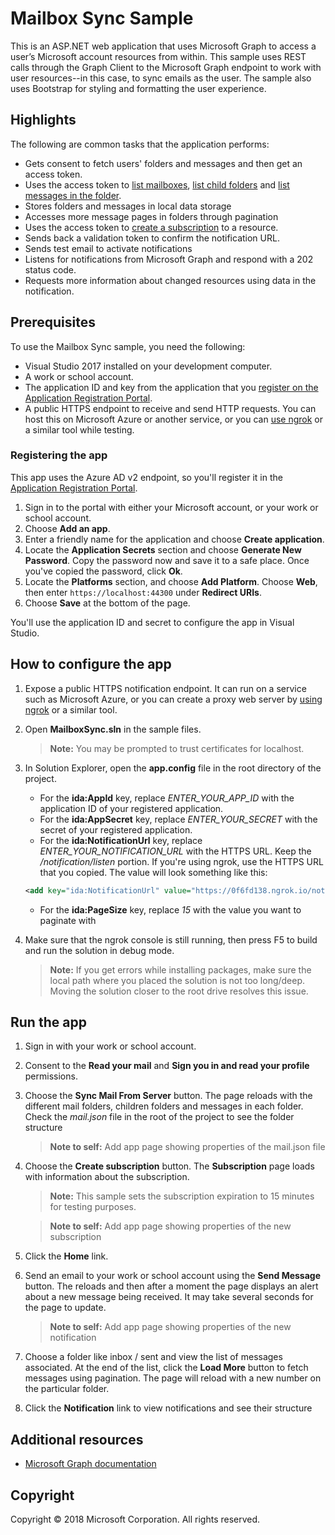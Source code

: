 # Mailbox Sync Sample

This is an ASP.NET web application that uses Microsoft Graph to access a user’s Microsoft account resources from within. 
This sample uses REST calls through the Graph Client to the Microsoft Graph endpoint to work with user resources--in this case, to sync emails as the user.
The sample also uses Bootstrap for styling and formatting the user experience.


## Highlights

The following are common tasks that the application performs:
- Gets consent to fetch users' folders and messages and then get an access token.
- Uses the access token to [list mailboxes](https://developer.microsoft.com/en-us/graph/docs/api-reference/v1.0/api/user_list_mailfolders), [list child folders](https://developer.microsoft.com/en-us/graph/docs/api-reference/v1.0/api/mailfolder_list_childfolders) and [list messages in the folder](https://developer.microsoft.com/en-us/graph/docs/api-reference/v1.0/api/mailfolder_list_messages).
- Stores folders and messages in local data storage
- Accesses more message pages in folders through pagination
- Uses the access token to [create a subscription](https://developer.microsoft.com/en-us/graph/docs/api-reference/v1.0/api/subscription_post_subscriptions) to a resource.
- Sends back a validation token to confirm the notification URL.
- Sends test email to activate notifications
- Listens for notifications from Microsoft Graph and respond with a 202 status code.
- Requests more information about changed resources using data in the notification.
  
## Prerequisites

To use the Mailbox Sync sample, you need the following:

- Visual Studio 2017 installed on your development computer.
- A work or school account.
- The application ID and key from the application that you [register on the Application Registration Portal](#register-the-app).
- A public HTTPS endpoint to receive and send HTTP requests. You can host this on Microsoft Azure or another service, or you can [use ngrok](#ngrok) or a similar tool while testing.


### Registering the app

This app uses the Azure AD v2 endpoint, so you'll register it in the [Application Registration Portal](https://apps.dev.microsoft.com).

1. Sign in to the portal with either your Microsoft account, or your work or school account.
1. Choose **Add an app**.
1. Enter a friendly name for the application and choose **Create application**.
1. Locate the **Application Secrets** section and choose **Generate New Password**. Copy the password now and save it to a safe place. Once you've copied the password, click **Ok**.
1. Locate the **Platforms** section, and choose **Add Platform**. Choose **Web**, then enter `https://localhost:44300` under **Redirect URIs**.
1. Choose **Save** at the bottom of the page.

You'll use the application ID and secret to configure the app in Visual Studio.
 
## How to configure the app

1. Expose a public HTTPS notification endpoint. It can run on a service such as Microsoft Azure, or you can create a proxy web server by [using ngrok](https://github.com/microsoftgraph/aspnet-webhooks-rest-sample#ngrok) or a similar tool.

1. Open **MailboxSync.sln** in the sample files.

    > **Note:** You may be prompted to trust certificates for localhost.

1. In Solution Explorer, open the **app.config** file in the root directory of the project.
    - For the **ida:AppId** key, replace *ENTER_YOUR_APP_ID* with the application ID of your registered application.
    - For the **ida:AppSecret** key, replace *ENTER_YOUR_SECRET* with the secret of your registered application.
    - For the **ida:NotificationUrl** key, replace *ENTER_YOUR_NOTIFICATION_URL* with the HTTPS URL. Keep the */notification/listen* portion. If you're using ngrok, use the HTTPS URL that you copied. The value will look something like this:
    ```xml
    <add key="ida:NotificationUrl" value="https://0f6fd138.ngrok.io/notification/listen" />
    ```
    - For the **ida:PageSize** key, replace *15* with the value you want to paginate with

1. Make sure that the ngrok console is still running, then press F5 to build and run the solution in debug mode.
    > **Note:** If you get errors while installing packages, make sure the local path where you placed the solution is not too long/deep. Moving the solution closer to the root drive resolves this issue.


## Run the app

1. Sign in with your work or school account.

1. Consent to the **Read your mail** and **Sign you in and read your profile** permissions.

1. Choose the **Sync Mail From Server** button. The page reloads with the different mail folders, children folders and messages in each folder. Check the *mail.json* file in the root of the project to see the folder structure
       
    > **Note to self:** Add app page showing properties of the mail.json file

1. Choose the **Create subscription** button. The **Subscription** page loads with information about the subscription.

    > **Note:** This sample sets the subscription expiration to 15 minutes for testing purposes.

    > **Note to self:** Add app page showing properties of the new subscription

1. Click the **Home** link.

1. Send an email to your work or school account using the **Send Message** button. The reloads and then after a moment the page displays an alert about a new message being received. It may take several seconds for the page to update.

    > **Note to self:** Add app page showing properties of the new notification

1. Choose a folder like inbox / sent and view the list of messages associated. At the end of the list, click the **Load More** button to fetch messages using pagination.
The page will reload with a new number on the particular folder.
   
1. Click the **Notification** link to view notifications and see their structure
   

## Additional resources

* [Microsoft Graph documentation](http://graph.microsoft.io)


## Copyright

Copyright © 2018 Microsoft Corporation. All rights reserved.
